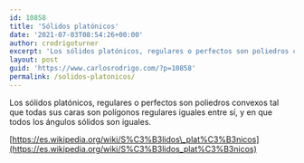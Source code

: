 ```yaml
---
id: 10858
title: 'Sólidos platónicos'
date: '2021-07-03T08:54:26+00:00'
author: crodrigoturner
excerpt: 'Los sólidos platónicos, regulares o perfectos son poliedros convexos tal que todas sus caras son polígonos regulares iguales entre sí, y en que todos los ángulos sólidos son iguales.'
layout: post
guid: 'https://www.carlosrodrigo.com/?p=10858'
permalink: /solidos-platonicos/
---
```


Los sólidos platónicos, regulares o perfectos son poliedros convexos tal que todas sus caras son polígonos regulares iguales entre sí, y en que todos los ángulos sólidos son iguales.

[https://es.wikipedia.org/wiki/S%C3%B3lidos\_plat%C3%B3nicos](https://es.wikipedia.org/wiki/S%C3%B3lidos_plat%C3%B3nicos)